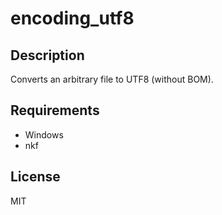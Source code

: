 # encoding_utf8  

## Description  

Converts an arbitrary file to UTF8 (without BOM).  

## Requirements  

- Windows  
- nkf  

## License
MIT
